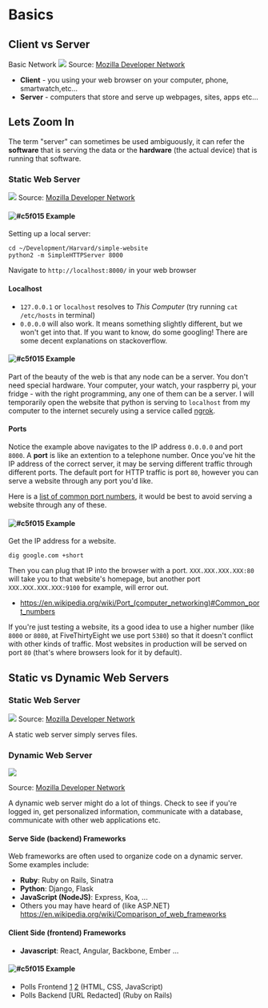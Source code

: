 # Basics

## Client vs Server

Basic Network
![](https://mdn.mozillademos.org/files/8973/Client-server.jpg)
Source: [Mozilla Developer Network](https://developer.mozilla.org/en-US/docs/Learn/Getting_started_with_the_web/How_the_Web_works)

* **Client** - you using your web browser on your computer, phone, smartwatch,etc...
* **Server** - computers that store and serve up webpages, sites, apps etc...

## Lets Zoom In

The term "server" can sometimes be used ambiguously, it can refer the **software** that is serving the data or the **hardware** (the actual device) that is running that software.

### Static Web Server
![](https://mdn.mozillademos.org/files/8659/web-server.svg)
Source: [Mozilla Developer Network](https://developer.mozilla.org/en-US/docs/Learn/Common_questions/What_is_a_web_server)

#### ![#c5f015](https://placehold.it/15/c5f015/000000?text=+) Example

Setting up a local server:

```
cd ~/Development/Harvard/simple-website
python2 -m SimpleHTTPServer 8000
```

Navigate to `http://localhost:8000/` in your web browser

#### Localhost

* `127.0.0.1` or `localhost` resolves to *This Computer* (try running `cat /etc/hosts` in terminal)
* `0.0.0.0` will also work. It means something slightly different, but we won't get into that. If you want to know, do some googling! There are some decent explanations on stackoverflow.


#### ![#c5f015](https://placehold.it/15/c5f015/000000?text=+) Example
	
Part of the beauty of the web is that any node can be a server. You don't need special hardware. Your computer, your watch, your raspberry pi, your fridge - with the right programming, any one of them can be a server. I will temporarily open the website that python is serving to `localhost` from my computer to the internet securely using a service called [ngrok](https://ngrok.com/).


#### Ports

Notice the example above navigates to the IP address `0.0.0.0` and port `8000`. A **port** is like an extention to a telephone number. Once you've hit the IP address of the correct server, it may be serving different traffic through different ports. The default port for HTTP traffic is port `80`, however you can serve a website through any port you'd like.

Here is a [list of common port numbers](https://en.wikipedia.org/wiki/Port_(computer_networking)#Common_port_numbers), it would be best to avoid serving a website through any of these.

#### ![#c5f015](https://placehold.it/15/c5f015/000000?text=+) Example

Get the IP address for a website.

```
dig google.com +short
```

Then you can plug that IP into the browser with a port. `XXX.XXX.XXX.XXX:80` will take you to that website's homepage, but another port `XXX.XXX.XXX.XXX:9100` for example, will error out.


* https://en.wikipedia.org/wiki/Port_(computer_networking)#Common_port_numbers

If you're just testing a website, its a good idea to use a higher number (like `8000` or `8080`, at FiveThirtyEight we use port `5380`) so that it doesn't conflict with other kinds of traffic. Most websites in production will be served on port `80` (that's where browsers look for it by default).


## Static vs Dynamic Web Servers

### Static Web Server
![](https://mdn.mozillademos.org/files/13841/Basic%20Static%20App%20Server.png)
Source: [Mozilla Developer Network](https://developer.mozilla.org/en-US/docs/Learn/Server-side/First_steps/Introduction)

A static web server simply serves files.

### Dynamic Web Server
![](https://mdn.mozillademos.org/files/13839/Web%20Application%20with%20HTML%20and%20Steps.png)

Source: [Mozilla Developer Network](https://developer.mozilla.org/en-US/docs/Learn/Server-side/First_steps/Introduction)

A dynamic web server might do a lot of things. Check to see if you're logged in, get personalized information, communicate with a database, communicate with other web applications etc.

#### Serve Side (backend) Frameworks

Web frameworks are often used to organize code on a dynamic server. Some examples include: 

* **Ruby**: Ruby on Rails, Sinatra
* **Python**: Django, Flask
* **JavaScript (NodeJS)**: Express, Koa, ...
* Others you may have heard of (like ASP.NET) https://en.wikipedia.org/wiki/Comparison_of_web_frameworks

#### Client Side (frontend) Frameworks

* **Javascript**: React, Angular, Backbone, Ember ...

#### ![#c5f015](https://placehold.it/15/c5f015/000000?text=+) Example

 * Polls Frontend [1](https://projects.fivethirtyeight.com/trump-approval-ratings/) [2](https://projects.fivethirtyeight.com/congress-generic-ballot-polls/) (HTML, CSS, JavaScript)
 * Polls Backend [URL Redacted] \(Ruby on Rails\)
